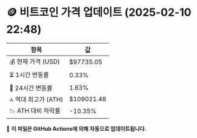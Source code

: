 # 🪙 비트코인 가격 업데이트 (2025-02-10 22:48)

| 항목                | 값 |
|--------------------|----------------|
| 💰 현재 가격 (USD) | $97735.05 |
| ⏳ 1시간 변동률    | 0.33% |
| 📆 24시간 변동률   | 1.63% |
| 🔝 역대 최고가 (ATH) | $109021.48 |
| 📉 ATH 대비 하락률 | -10.35% |

🔄 **이 파일은 GitHub Actions에 의해 자동으로 업데이트됩니다.**
